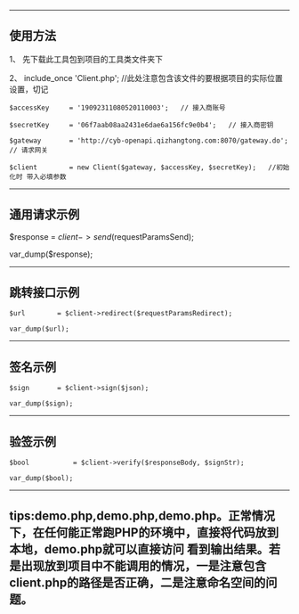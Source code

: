 ------
使用方法
------

1、 先下载此工具包到项目的工具类文件夹下

2、 include_once 'Client.php';  //此处注意包含该文件的要根据项目的实际位置设置，切记

 
    $accessKey     = '19092311080520110003';   // 接入商账号

    $secretKey     = '06f7aab08aa2431e6dae6a156fc9e0b4';   // 接入商密钥

    $gateway       = 'http://cyb-openapi.qizhangtong.com:8070/gateway.do';   // 请求网关

    $client        = new Client($gateway, $accessKey, $secretKey);   //初始化时 带入必填参数


---
通用请求示例
---
$response   = $client->send($requestParamsSend);

var_dump($response);


---
跳转接口示例
---
    $url        = $client->redirect($requestParamsRedirect);

    var_dump($url);

---
签名示例
---
    $sign       = $client->sign($json);

    var_dump($sign);

---
验签示例
---
    $bool           = $client->verify($responseBody, $signStr);
    
    var_dump($bool);

---
tips:demo.php,demo.php,demo.php。正常情况下，在任何能正常跑PHP的环境中，直接将代码放到本地，demo.php就可以直接访问 看到输出结果。若是出现放到项目中不能调用的情况，一是注意包含client.php的路径是否正确，二是注意命名空间的问题。
---


